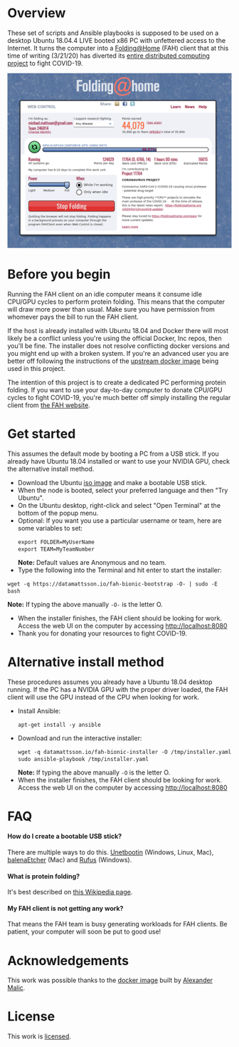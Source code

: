 # Overview
These set of scripts and Ansible playbooks is supposed to be used on a desktop Ubuntu 18.04.4 LIVE booted x86 PC with unfettered access to the Internet. It turns the computer into a [Folding@Home](https://foldingathome.org/) (FAH) client that at this time of writing (3/21/20) has diverted its [entire distributed computing project](https://foldingathome.org/2020/03/15/coronavirus-what-were-doing-and-how-you-can-help-in-simple-terms/) to fight COVID-19.

![FAH](assets/fah.png)

# Before you begin
Running the FAH client on an idle computer means it consume idle CPU/GPU cycles to perform protein folding. This means that the computer will draw more power than usual. Make sure you have permission from whomever pays the bill to run the FAH client.

If the host is already installed with Ubuntu 18.04 and Docker there will most likely be a conflict unless you're using the official Docker, Inc repos, then you'll be fine. The installer does not resolve conflicting docker versions and you might end up with a broken system. If you're an advanced user you are better off following the instructions of the [upstream docker image](https://hub.docker.com/r/amalic/nvdocker-folding-home) being used in this project.

The intention of this project is to create a dedicated PC performing protein folding. If you want to use your day-to-day computer to donate CPU/GPU cycles to fight COVID-19, you're much better off simply installing the regular client from [the FAH website](https://foldingathome.org/start-folding/).

# Get started
This assumes the default mode by booting a PC from a USB stick. If you already have Ubuntu 18.04 installed or want to use your NVIDIA GPU, check the alternative install method.

- Download the Ubuntu [iso image](http://releases.ubuntu.com/18.04.4/ubuntu-18.04.4-desktop-amd64.iso) and make a bootable USB stick.
- When the node is booted, select your preferred language and then "Try Ubuntu". 
- On the Ubuntu desktop, right-click and select "Open Terminal" at the bottom of the popup menu.
- Optional: If you want you use a particular username or team, here are some variables to set:
  ```
  export FOLDER=MyUserName
  export TEAM=MyTeamNumber
  ```
  **Note:** Default values are Anonymous and no team.
- Type the following into the Terminal and hit enter to start the installer:
```
wget -q https://datamattsson.io/fah-bionic-bootstrap -O- | sudo -E bash
```
**Note:** If typing the above manually `-O-` is the letter O.
- When the installer finishes, the FAH client should be looking for work. Access the web UI on the computer by accessing [http://localhost:8080](http://localhost:8080)
- Thank you for donating your resources to fight COVID-19.

# Alternative install method
These procedures assumes you already have a Ubuntu 18.04 desktop running. If the PC has a NVIDIA GPU with the proper driver loaded, the FAH client will use the GPU instead of the CPU when looking for work.

- Install Ansible:
  ```
  apt-get install -y ansible
  ```
- Download and run the interactive installer:
  ```
  wget -q datamattsson.io/fah-bionic-installer -O /tmp/installer.yaml
  sudo ansible-playbook /tmp/installer.yaml
  ```
  **Note:** If typing the above manually `-O` is the letter O.
- When the installer finishes, the FAH client should be looking for work. Access the web UI on the computer by accessing [http://localhost:8080](http://localhost:8080)

# FAQ

#### How do I create a bootable USB stick?

There are multiple ways to do this. [Unetbootin](https://unetbootin.github.io/) (Windows, Linux, Mac), [balenaEtcher](https://www.balena.io/etcher/) (Mac) and [Rufus](https://rufus.ie) (Windows).

#### What is protein folding?

It's best described on [this Wikipedia page](https://en.wikipedia.org/wiki/Protein_folding).

#### My FAH client is not getting any work?

That means the FAH team is busy generating workloads for FAH clients. Be patient, your computer will soon be put to good use!

# Acknowledgements
This work was possible thanks to the [docker image](https://hub.docker.com/r/amalic/nvdocker-folding-home) built by [Alexander Malic](https://www.linkedin.com/in/alexandermalic).

# License
This work is [licensed](LICENSE).
